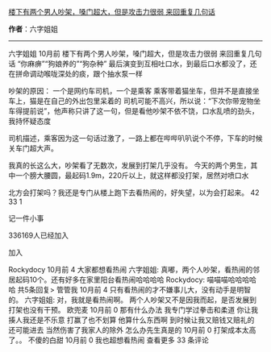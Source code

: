

[楼下有两个男人吵架，嗓门超大，但是攻击力很弱 来回重复几句话](https://m.okjike.com/originalPosts/665d9f0d928d2cdfd58381da?s=ewoidSI6ICI1N2Y0ZGFjYWI2YzFlNTEzMDBiMDQyNmQiCn0=)

**作者**：六字姐姐

---

六字姐姐
10月前
楼下有两个男人吵架，嗓门超大，但是攻击力很弱
来回重复几句话
“你麻痹”“狗娘养的”“狗杂种”
最后演变到互相吐口水，到最后口水都没了，还在拼命调动喉咙深处的痰，跟个抽水泵一样

吵架的原因：
一个是网约车司机，一个是乘客
乘客带着猫坐车，但并不是直接坐车上，猫是在自己的外出包里呆着的
司机可能不高兴，所以说：“下次你带宠物坐车得提前说”，他声称只讲了这一句，但是看他吵架不依不饶，口水乱喷的劲头，我持怀疑态度

司机描述，乘客因为这一句话过激了，一路上都在哔哔叭叭说个不停，下车的时候关车门超大声。

我真的长这么大，吵架看了无数次，发展到打架几乎没有。
今天的两个男生，其中一个膀大腰圆，最起码1.9m，220斤以上，就这样都没打架，居然对喷口水

北方会打架吗？我还是专门从楼上跑下去看热闹的，好失望，以为会打起来。
42
33
1

记一件小事

336169人已经加入

加入

Rockydocy
10月前
4
大家都想看热闹
六字姐姐: 真嘟，两个人吵架，看热闹的邻居起码10个。还有好多在家里阳台看热闹哈哈哈哈
Rockydocy: 喵喵喵哈哈哈哈哈
共5条回复>
管管我
10月前
4
只有看热闹的才不嫌事儿大，没有动手是明智的。
六字姐姐: 对，我就是看热闹啊。 两个人吵架又不是因我而起，是否发展到打架也没有干预。
欧兜麦
10月前
0
那有什么办法 我专门学过拳击和柔道 你让我揍人我还是不乐意 打赢了也不划算 他算什么东西啊 到时候让我又赔钱又赔礼的 还可能进去 当然伤害了我家人的除外
怎么办先生真是的
10月前
0
打架成本太高了。。
不傻的白甜
10月前
0
我也超想看热闹
查看更多 33 条评论

